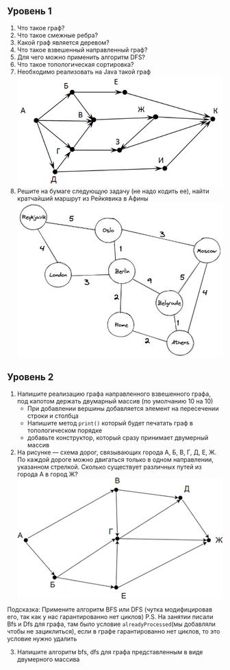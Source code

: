## Уровень 1
1. Что такое граф?
2. Что такое смежные ребра?
3. Какой граф является деревом?
4. Что такое взвешенный направленный граф?
5. Для чего можно применить алгоритм DFS?
6. Что такое топологическая сортировка?
7. Необходимо реализовать на Java такой граф 
![graph 1](img/first-graph.gif)
8. Решите на бумаге следующую задачу (не надо кодить ее), найти кратчайший маршрут из Рейкявика в Афины 
![Graph 2](img/short-path.jpeg)
## Уровень 2
1. Напишите реализацию графа направленного взвешенного графа, под капотом держать двумарный массив (по умолчанию 10 на 10)
   - При добавлении вершины добавляется элемент на пересечении строки и столбца
   - Напишите метод `print()` который будет печатать граф в топологическом порядке
   - добавьте конструктор, который сразу принимает двумерный массив
2. На рисунке — схема дорог, связывающих города А, Б, В, Г, Д, Е, Ж. По каждой дороге можно двигаться только в одном направлении, указанном стрелкой. Сколько существует различных путей из города А в город Ж?
![graph3](img/graph-sec.png)

Подсказка: Примените алгоритм BFS или DFS (чутка модифицировав его, так как у нас гарантированно нет циклов)
P.S. На занятии писали Bfs и Dfs для графа, там было условие `alreadyProcessed`(мы добавляли чтобы не зациклиться), если в графе гарантированно нет циклов, то это условие нужно удалить 

3. Напишите алгоритм bfs, dfs для графа представленным в виде двумерного массива